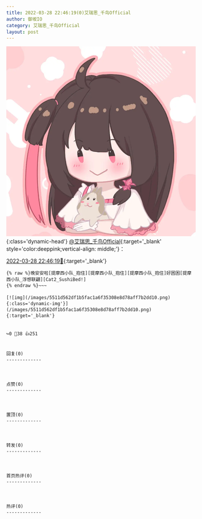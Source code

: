 ```yaml
---
title: 2022-03-28 22:46:19(0)艾瑞思_千鸟Official
author: 御坂IO
category: 艾瑞思_千鸟Official
layout: post
---
```


![img](/images/7e08840c56f251de28bdf766b647bd5fe9a5d50a.jpg){:class='dynamic-head'}
[@艾瑞思_千鸟Official](https://space.bilibili.com/1090010845/dynamic){:target='_blank' style='color:deeppink;vertical-align: middle;'}：

[2022-03-28 22:46:19🔗](https://t.bilibili.com/642700534053077013){:target='_blank'}

~~~
{% raw %}晚安安啦[提摩西小队_抱住][提摩西小队_抱住][提摩西小队_抱住]好困困[提摩西小队_浮想联翩][Cat2_SushiBed!]
{% endraw %}~~~

[![img](/images/5511d562df1b5fac1a6f35308e8d78aff7b2dd10.png){:class='dynamic-img'}](/images/5511d562df1b5fac1a6f35308e8d78aff7b2dd10.png){:target='_blank'}


↪️0 💬38 👍251


回复(0)
-------------



点赞(0)
-------------



置顶(0)
-------------



转发(0)
-------------



首页热评(0)
-------------



热评(0)
-------------



